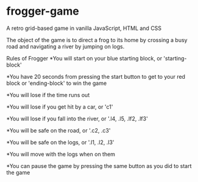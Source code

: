 # frogger-game
A retro grid-based game in vanilla JavaScript, HTML and CSS

The object of the game is to direct a frog to its home by crossing a busy road and navigating a river by jumping on logs. 

Rules of Frogger
*You will start on your blue starting block, or 'starting-block'

*You have 20 seconds from pressing the start button to get to your red block or 'ending-block' to win the game

*You will lose if the time runs out

*You will lose if you get hit by a car, or 'c1'

*You will lose if you fall into the river, or '.l4, .l5, .lf2, .lf3'

*You will be safe on the road, or '.c2, .c3'

*You will be safe on the logs, or '.l1, .l2, .l3'

*You will move with the logs when on them

*You can pause the game by pressing the same button as you did to start the game
